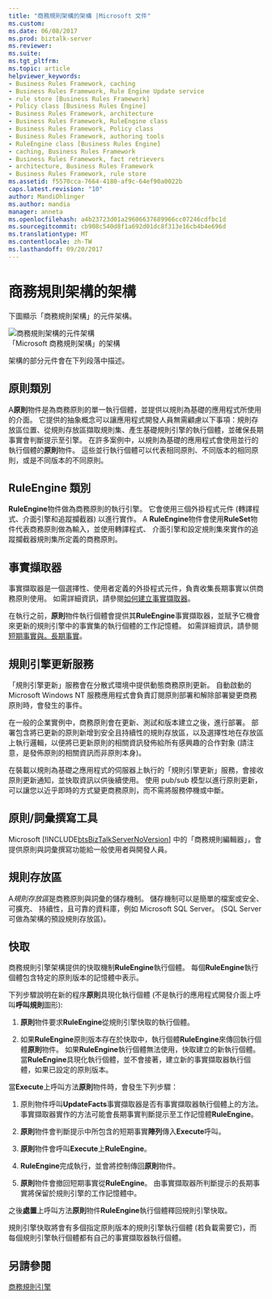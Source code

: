 ```yaml
---
title: "商務規則架構的架構 |Microsoft 文件"
ms.custom: 
ms.date: 06/08/2017
ms.prod: biztalk-server
ms.reviewer: 
ms.suite: 
ms.tgt_pltfrm: 
ms.topic: article
helpviewer_keywords:
- Business Rules Framework, caching
- Business Rules Framework, Rule Engine Update service
- rule store [Business Rules Framework]
- Policy class [Business Rules Engine]
- Business Rules Framework, architecture
- Business Rules Framework, RuleEngine class
- Business Rules Framework, Policy class
- Business Rules Framework, authoring tools
- RuleEngine class [Business Rules Engine]
- caching, Business Rules Framework
- Business Rules Framework, fact retrievers
- architecture, Business Rules Framework
- Business Rules Framework, rule store
ms.assetid: f5570cca-7664-4180-af9c-64ef90a0022b
caps.latest.revision: "10"
author: MandiOhlinger
ms.author: mandia
manager: anneta
ms.openlocfilehash: a4b23723d01a29606637689966cc07246cdfbc1d
ms.sourcegitcommit: cb908c540d8f1a692d01dc8f313e16cb4b4e696d
ms.translationtype: MT
ms.contentlocale: zh-TW
ms.lasthandoff: 09/20/2017
---
```

# <a name="business-rules-framework-architecture"></a>商務規則架構的架構
下圖顯示「商務規則架構」的元件架構。  
  
 ![商務規則架構的元件架構](../core/media/ebiz-rulesarch-new.gif "ebiz_rulesarch_new")  
「Microsoft 商務規則架構」的架構  
  
 架構的部分元件會在下列段落中描述。  
  
## <a name="policy-class"></a>原則類別  
 A**原則**物件是為商務原則的單一執行個體，並提供以規則為基礎的應用程式所使用的介面。 它提供的抽象概念可以讓應用程式開發人員無需顧慮以下事項：規則存放區位置、從規則存放區擷取規則集、產生基礎規則引擎的執行個體，並確保長期事實會判斷提示至引擎。 在許多案例中，以規則為基礎的應用程式會使用並行的執行個體的**原則**物件。 這些並行執行個體可以代表相同原則、不同版本的相同原則，或是不同版本的不同原則。  
  
## <a name="ruleengine-class"></a>RuleEngine 類別  
 **RuleEngine**物件做為商務原則的執行引擎。 它會使用三個外掛程式元件 (轉譯程式、介面引擎和追蹤攔截器) 以進行實作。 A **RuleEngine**物件會使用**RuleSet**物件代表商務原則做為輸入，並使用轉譯程式、 介面引擎和設定規則集來實作的追蹤攔截器規則集所定義的商務原則。  
  
## <a name="fact-retriever"></a>事實擷取器  
 事實擷取器是一個選擇性、使用者定義的外掛程式元件，負責收集長期事實以供商務原則使用。 如需詳細資訊，請參閱[如何建立事實擷取器](../core/how-to-create-a-fact-retriever.md)。  
  
 在執行之前，**原則**物件執行個體會提供其**RuleEngine**事實擷取器，並賦予它機會來更新的規則引擎中的事實集的執行個體的工作記憶體。 如需詳細資訊，請參閱[短期事實與。長期事實](../core/short-term-facts-vs-long-term-facts.md)。  
  
## <a name="rule-engine-update-service"></a>規則引擎更新服務  
 「規則引擎更新」服務會在分散式環境中提供動態商務原則更新。 自動啟動的 Microsoft Windows NT 服務應用程式會負責訂閱原則部署和解除部署變更商務原則時，會發生的事件。  
  
 在一般的企業實例中，商務原則會在更新、測試和版本建立之後，進行部署。 部署包含將已更新的原則新增到安全且持續性的規則存放區，以及選擇性地在存放區上執行邏輯，以便將已更新原則的相關資訊發佈給所有感興趣的合作對象 (請注意，是發佈原則的相關資訊而非原則本身)。  
  
 在裝載以規則為基礎之應用程式的伺服器上執行的「規則引擎更新」服務，會接收原則更新通知，並快取資訊以供後續使用。 使用 pub/sub 模型以進行原則更新，可以讓您以近乎即時的方式變更商務原則，而不需將服務停機或中斷。  
  
## <a name="policyvocabulary-authoring-tools"></a>原則/詞彙撰寫工具  
 Microsoft [!INCLUDE[btsBizTalkServerNoVersion](../includes/btsbiztalkservernoversion-md.md)] 中的「商務規則編輯器」，會提供原則與詞彙撰寫功能給一般使用者與開發人員。  
  
## <a name="rule-store"></a>規則存放區  
 A*規則存放區*是商務原則與詞彙的儲存機制。 儲存機制可以是簡單的檔案或安全、 可擴充、 持續性，且可靠的資料庫，例如 Microsoft SQL Server。 (SQL Server 可做為架構的預設規則存放區)。  
  
## <a name="caching"></a>快取  
 商務規則引擎架構提供的快取機制**RuleEngine**執行個體。 每個**RuleEngine**執行個體包含特定的原則版本的記憶體中表示。  
  
 下列步驟說明在新的程序**原則**具現化執行個體 (不是執行的應用程式開發介面上呼叫**呼叫規則**圖形):  
  
1.  **原則**物件要求**RuleEngine**從規則引擎快取的執行個體。  
  
2.  如果**RuleEngine**原則版本存在於快取中，執行個體**RuleEngine**來傳回執行個體**原則**物件。 如果**RuleEngine**執行個體無法使用，快取建立的新執行個體。 當**RuleEngine**具現化執行個體，並不會接著，建立新的事實擷取器執行個體，如果已設定的原則版本。  
  
 當**Execute**上呼叫方法**原則**物件時，會發生下列步驟：  
  
1.  原則物件呼叫**UpdateFacts**事實擷取器是否有事實擷取器執行個體上的方法。 事實擷取器實作的方法可能會長期事實判斷提示至工作記憶體**RuleEngine**。  
  
2.  **原則**物件會判斷提示中所包含的短期事實**陣列**傳入**Execute**呼叫。  
  
3.  **原則**物件會呼叫**Execute**上**RuleEngine**。  
  
4.  **RuleEngine**完成執行，並會將控制傳回**原則**物件。  
  
5.  **原則**物件會撤回短期事實從**RuleEngine**。 由事實擷取器所判斷提示的長期事實將保留於規則引擎的工作記憶體中。  
  
 之後**處置**上呼叫方法**原則**物件**RuleEngine**執行個體釋回規則引擎快取。  
  
 規則引擎快取將會有多個指定原則版本的規則引擎執行個體 (若負載需要它)，而每個規則引擎執行個體都有自己的事實擷取器執行個體。  
  
## <a name="see-also"></a>另請參閱  
 [商務規則引擎](../core/business-rules-engine.md)